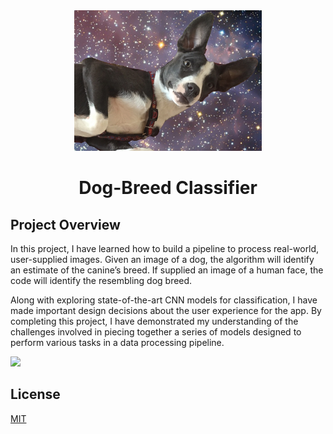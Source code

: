 <div align="center">
<img src="assets/Dog-Breed-Classifier.jpg" width="300" />
<br />
<h1>Dog-Breed Classifier</h1>
</div>

## Project Overview

In this project, I have learned how to build a pipeline to process real-world, user-supplied images. Given an image of a dog, the algorithm will identify an estimate of the canine’s breed. If supplied an image of a human face, the code will identify the resembling dog breed.

Along with exploring state-of-the-art CNN models for classification, I have made important design decisions about the user experience for the app. By completing this project, I have demonstrated my understanding of the challenges involved in piecing together a series of models designed to perform various tasks in a data processing pipeline.

<a href="https://mybinder.org/v2/gh/iamrajiv/Dog-Breed-Classifier/master"><img src="https://mybinder.org/static/logo.svg" width="220" /></a>

## License

[MIT](https://github.com/iamrajiv/Dog-Breed-Classifier/blob/master/LICENSE)
